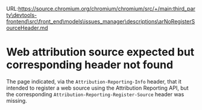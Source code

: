 URL:https://source.chromium.org/chromium/chromium/src/+/main:third_party\devtools-frontend\src\front_end\models\issues_manager\descriptions\arNoRegisterSourceHeader.md
# Web attribution source expected but corresponding header not found

The page indicated, via the `Attribution-Reporting-Info` header, that it
intended to register a web source using the Attribution Reporting API, but the
corresponding `Attribution-Reporting-Register-Source` header was missing.
